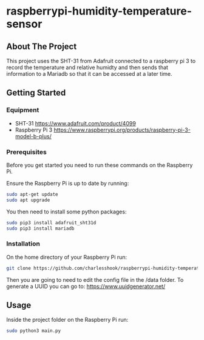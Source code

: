 # raspberrypi-humidity-temperature-sensor

## About The Project

This project uses the SHT-31 from Adafruit connected to a raspberry pi 3 to record the temperature and relative humidty and then sends that information to a Mariadb so that it can be accessed at a later time.

## Getting Started

### Equipment
* SHT-31 https://www.adafruit.com/product/4099
* Raspberry Pi 3 https://www.raspberrypi.org/products/raspberry-pi-3-model-b-plus/

### Prerequisites
Before you get started you need to run these commands on the Raspberry Pi.

Ensure the Raspberry Pi is up to date by running:
  ```sh
  sudo apt-get update
  sudo apt upgrade
  ```

  You then need to install some python packages:
  ```sh
  sudo pip3 install adafruit_sht31d
  sudo pip3 install mariadb
  ```

### Installation
On the home directory of your Raspberry Pi run:
  ```sh
  git clone https://github.com/charlesshook/raspberrypi-humidity-temperature-sensor.git
  ```

Then you are going to need to edit the config file in the /data folder. To generate a UUID you can go to: https://www.uuidgenerator.net/

## Usage
Inside the project folder on the Raspberry Pi run:
  ```sh
  sudo python3 main.py
  ```